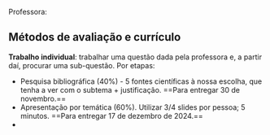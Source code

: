 Professora:

## Métodos de avaliação e currículo 
**Trabalho individual**: trabalhar uma questão dada pela professora e, a partir daí, procurar uma sub-questão. Por etapas:
- Pesquisa bibliográfica (40%) - 5 fontes científicas à nossa escolha, que tenha a ver com o subtema + justificação. ==Para entregar 30 de novembro.==
- Apresentação por temática (60%). Utilizar 3/4 slides por pessoa; 5 minutos. ==Para entregar 17 de dezembro de 2024.==
- 